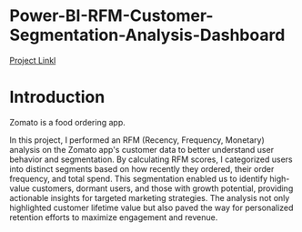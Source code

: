 # Power-BI-RFM-Customer-Segmentation-Analysis-Dashboard
[Project Linkl](https://app.powerbi.com/view?r=eyJrIjoiMTNiYjQ2MTgtMzQ2NS00NWJjLTlkM2EtNDJiNTcyYTRiOGI1IiwidCI6ImEwN2E1MjljLTRiZGItNGJiNi04NjllLWViNWJmMzFhODI1MyIsImMiOjZ9)
# Introduction
Zomato is a food ordering app.

In this project, I performed an RFM (Recency, Frequency, Monetary) analysis on the Zomato app's customer data to better understand user behavior and segmentation. By calculating RFM scores, I categorized users into distinct segments based on how recently they ordered, their order frequency, and total spend. This segmentation enabled us to identify high-value customers, dormant users, and those with growth potential, providing actionable insights for targeted marketing strategies. The analysis not only highlighted customer lifetime value but also paved the way for personalized retention efforts to maximize engagement and revenue.
